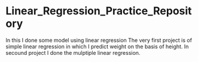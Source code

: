 # Linear_Regression_Practice_Repository
 In this I done some model using linear regression 
 The very first project is of simple linear regression in which I predict weight on the basis of height.
 In secound project I done the mulptiple linear regression.
